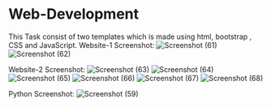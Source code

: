 # Web-Development
This Task consist of two templates which is made using html, bootstrap , CSS and JavaScript.
Website-1 Screenshot:
![Screenshot (61)](https://user-images.githubusercontent.com/86725554/123967936-670afe80-d9d4-11eb-8bae-a7aa33020c22.png)
![Screenshot (62)](https://user-images.githubusercontent.com/86725554/123968021-7c802880-d9d4-11eb-9907-8b19c29a34c4.png)


Website-2 Screenshot:
![Screenshot (63)](https://user-images.githubusercontent.com/86725554/123968134-9883ca00-d9d4-11eb-96bb-46df7086935b.png)
![Screenshot (64)](https://user-images.githubusercontent.com/86725554/123968156-9d487e00-d9d4-11eb-961e-d8ccce60e25c.png)
![Screenshot (65)](https://user-images.githubusercontent.com/86725554/123968179-a20d3200-d9d4-11eb-9133-66a7fb4df9dc.png)
![Screenshot (66)](https://user-images.githubusercontent.com/86725554/123968200-a6d1e600-d9d4-11eb-85fb-2e445acb8cc2.png)
![Screenshot (67)](https://user-images.githubusercontent.com/86725554/123968211-a9344000-d9d4-11eb-8c61-2af9b94453fc.png)
![Screenshot (68)](https://user-images.githubusercontent.com/86725554/123968235-acc7c700-d9d4-11eb-8057-fca6c41a6946.png)

Python Screenshot:
![Screenshot (59)](https://user-images.githubusercontent.com/86725554/123968459-dc76cf00-d9d4-11eb-9510-f6f40926154f.png)
